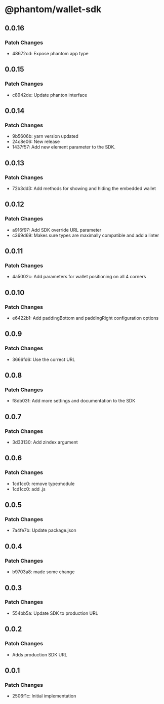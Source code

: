 # @phantom/wallet-sdk

## 0.0.16

### Patch Changes

- 48672cd: Expose phantom app type

## 0.0.15

### Patch Changes

- c8942de: Update phanton interface

## 0.0.14

### Patch Changes

- 9b5606b: yarn version updated
- 24c8e06: New release
- 1437f57: Add new element parameter to the SDK.

## 0.0.13

### Patch Changes

- 72b3dd3: Add methods for showing and hiding the embedded wallet

## 0.0.12

### Patch Changes

- a916f97: Add SDK override URL parameter
- c369d69: Makes sure types are maximally compatible and add a linter

## 0.0.11

### Patch Changes

- 4a5002c: Add parameters for wallet positioning on all 4 corners

## 0.0.10

### Patch Changes

- e6422b1: Add paddingBottom and paddingRight configuration options

## 0.0.9

### Patch Changes

- 3666fd6: Use the correct URL

## 0.0.8

### Patch Changes

- f8db03f: Add more settings and documentation to the SDK

## 0.0.7

### Patch Changes

- 3d33130: Add zindex argument

## 0.0.6

### Patch Changes

- 1cd1cc0: remove type:module
- 1cd1cc0: add .js

## 0.0.5

### Patch Changes

- 7a4fe7b: Update package.json

## 0.0.4

### Patch Changes

- b9703a8: made some change

## 0.0.3

### Patch Changes

- 554bb5a: Update SDK to production URL

## 0.0.2

### Patch Changes

- Adds production SDK URL

## 0.0.1

### Patch Changes

- 2506f1c: Initial implementation
